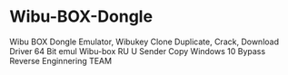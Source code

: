 # Wibu-BOX-Dongle
Wibu BOX Dongle Emulator, Wibukey Clone Duplicate, Crack, Download Driver 64 Bit emul Wibu-box RU U Sender Copy Windows 10 Bypass Reverse Enginnering TEAM
